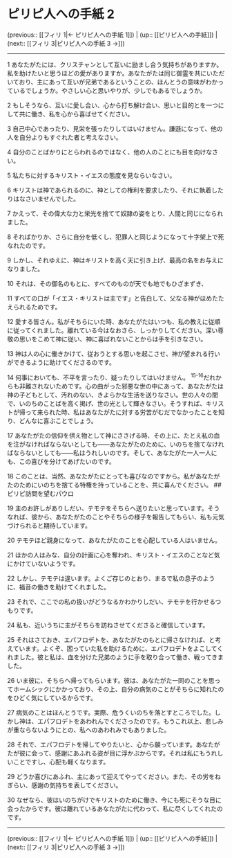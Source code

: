 # ピリピ人への手紙 2

(previous:: [[フィリ 1|← ピリピ人への手紙 1]]) | (up:: [[ピリピ人への手紙]]) | (next:: [[フィリ 3|ピリピ人への手紙 3 →]])

***


1 あなたがたには、クリスチャンとして互いに励まし合う気持ちがありますか。私を助けたいと思うほどの愛がありますか。あなたがたは同じ御霊を共にいただいており、主にあって互いが兄弟であるということの、ほんとうの意味がわかっているでしょうか。やさしい心と思いやりが、少しでもあるでしょうか。 

2 もしそうなら、互いに愛し合い、心から打ち解け合い、思いと目的とを一つにして共に働き、私を心から喜ばせてください。 

3 自己中心であったり、見栄を張ったりしてはいけません。謙遜になって、他の人を自分よりもすぐれた者と考えなさい。 

4 自分のことばかりにとらわれるのではなく、他の人のことにも目を向けなさい。 

5 私たちに対するキリスト・イエスの態度を見ならいなさい。 

6 キリストは神であられるのに、神としての権利を要求したり、それに執着したりはなさいませんでした。 

7 かえって、その偉大な力と栄光を捨てて奴隷の姿をとり、人間と同じになられました。 

8 そればかりか、さらに自分を低くし、犯罪人と同じようになって十字架上で死なれたのです。 

9 しかし、それゆえに、神はキリストを高く天に引き上げ、最高の名をお与えになりました。 

10 それは、その御名のもとに、すべてのものが天でも地でもひざまずき、 

11 すべての口が「イエス・キリストは主です」と告白して、父なる神がほめたたえられるためです。 

12 愛する皆さん。私がそちらにいた時、あなたがたはいつも、私の教えに従順に従ってくれました。離れている今はなおさら、しっかりしてください。深い尊敬の思いをこめて神に従い、神に喜ばれないことからは手を引きなさい。 

13 神は人の心に働きかけて、従おうとする思いを起こさせ、神が望まれる行いができるように助けてくださるのです。 

14 何事においても、不平を言ったり、疑ったりしてはいけません。 <sup class="versenum">15-16</sup>だれからも非難されないためです。心の曲がった邪悪な世の中にあって、あなたがたは神の子どもとして、汚れのない、きよらかな生活を送りなさい。世の人々の間で、いのちのことばを高く掲げ、世の光として輝きなさい。そうすれば、キリストが帰って来られた時、私はあなたがたに対する労苦がむだでなかったことを知り、どんなに喜ぶことでしょう。 

17 あなたがたの信仰を供え物として神にささげる時、その上に、たとえ私の血を注がなければならないとしても――あなたがたのために、いのちを捨てなければならないとしても――私はうれしいのです。そして、あなたがた一人一人にも、この喜びを分けてあげたいのです。 

18 このことは、当然、あなたがたにとっても喜びなのですから。私があなたがたのためにいのちを捨てる特権を持っていることを、共に喜んでください。 ## ピリピ訪問を望むパウロ 

19 主のお許しがありしだい、テモテをそちらへ送りたいと思っています。そうなれば、彼から、あなたがたのことやそちらの様子を報告してもらい、私も元気づけられると期待しています。 

20 テモテほど親身になって、あなたがたのことを心配している人はいません。 

21 ほかの人はみな、自分の計画に心を奪われ、キリスト・イエスのことなど気にかけていないようです。 

22 しかし、テモテは違います。よくご存じのとおり、まるで私の息子のように、福音の働きを助けてくれました。 

23 それで、ここでの私の扱いがどうなるかわかりしだい、テモテを行かせるつもりです。 

24 私も、近いうちに主がそちらを訪ねさせてくださると確信しています。 

25 それはさておき、エパフロデトを、あなたがたのもとに帰さなければ、と考えています。よくぞ、困っていた私を助けるために、エパフロデトをよこしてくれました。彼と私は、血を分けた兄弟のように手を取り合って働き、戦ってきました。 

26 いま彼に、そちらへ帰ってもらいます。彼は、あなたがた一同のことを思ってホームシックにかかっており、その上、自分の病気のことがそちらに知れたのをひどく気にしているからです。 

27 病気のことはほんとうです。実際、危うくいのちを落とすところでした。しかし神は、エパフロデトをあわれんでくださったのです。もうこれ以上、悲しみが重ならないようにとの、私へのあわれみでもありました。 

28 それで、エパフロデトを帰してやりたいと、心から願っています。あなたがたが彼に会って、感謝にあふれる姿が目に浮かぶからです。それは私にもうれしいことですし、心配も軽くなります。 

29 どうか喜びにあふれ、主にあって迎えてやってください。また、その労をねぎらい、感謝の気持ちを表してください。 

30 なぜなら、彼はいのちがけでキリストのために働き、今にも死にそうな目に会ったからです。彼は離れているあなたがたに代わって、私に尽くしてくれたのです。

***

(previous:: [[フィリ 1|← ピリピ人への手紙 1]]) | (up:: [[ピリピ人への手紙]]) | (next:: [[フィリ 3|ピリピ人への手紙 3 →]])
